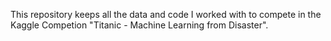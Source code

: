 This repository keeps all the data and code I worked with to compete in the Kaggle Competion "Titanic - Machine Learning from Disaster". 

